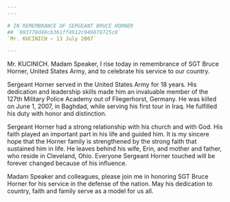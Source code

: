 ```yaml
---
---

# IN REMEMBRANCE OF SERGEANT BRUCE HORNER
## `693778d48cb361ff4912c949878725c8`
`Mr. KUCINICH — 13 July 2007`

---
```



Mr. KUCINICH. Madam Speaker, I rise today in remembrance of SGT Bruce 
Horner, United States Army, and to celebrate his service to our 
country.

Sergeant Horner served in the United States Army for 18 years. His 
dedication and leadership skills made him an invaluable member of the 
127th Military Police Academy out of Fliegerhorst, Germany. He was 
killed on June 1, 2007, in Baghdad, while serving his first tour in 
Iraq. He fulfilled his duty with honor and distinction.

Sergeant Horner had a strong relationship with his church and with 
God. His faith played an important part in his life and guided him. It 
is my sincere hope that the Horner family is strengthened by the strong 
faith that sustained him in life. He leaves behind his wife, Erin, and 
mother and father, who reside in Cleveland, Ohio. Everyone Sergeant 
Horner touched will be forever changed because of his influence.

Madam Speaker and colleagues, please join me in honoring SGT Bruce 
Horner for his service in the defense of the nation. May his dedication 
to country, faith and family serve as a model for us all.
